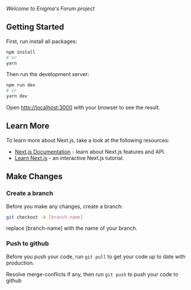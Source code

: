 _Welcome to Enigma's Forum project_

## Getting Started

First, run install all packages:

```bash
npm install
# or
yarn
```

Then run the development server:

```bash
npm run dev
# or
yarn dev
```

Open [http://localhost:3000](http://localhost:3000) with your browser to see the result.

## Learn More

To learn more about Next.js, take a look at the following resources:

- [Next.js Documentation](https://nextjs.org/docs) - learn about Next.js features and API.
- [Learn Next.js](https://nextjs.org/learn) - an interactive Next.js tutorial.

## Make Changes

### Create a branch

Before you make any changes, create a branch:

```bash
git checkout -b [branch-name]
```

replace [branch-name] with the name of your branch.

### Push to github

Before you push your code, run `git pull` to get your code up to date with production.

Resolve merge-conflicts if any, then run `git push` to push your code to github
